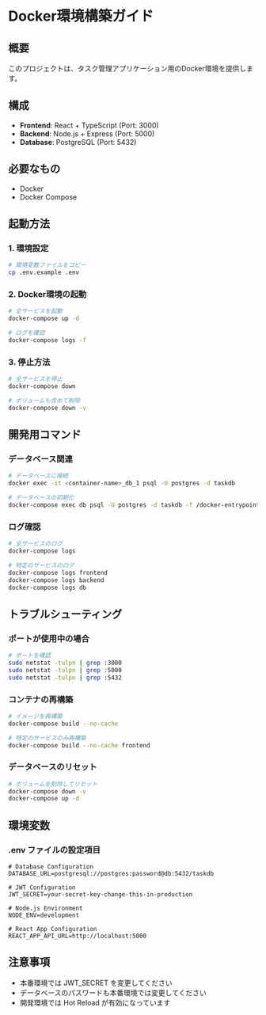 # Docker環境構築ガイド

## 概要
このプロジェクトは、タスク管理アプリケーション用のDocker環境を提供します。

## 構成
- **Frontend**: React + TypeScript (Port: 3000)
- **Backend**: Node.js + Express (Port: 5000)
- **Database**: PostgreSQL (Port: 5432)

## 必要なもの
- Docker
- Docker Compose

## 起動方法

### 1. 環境設定
```bash
# 環境変数ファイルをコピー
cp .env.example .env
```

### 2. Docker環境の起動
```bash
# 全サービスを起動
docker-compose up -d

# ログを確認
docker-compose logs -f
```

### 3. 停止方法
```bash
# 全サービスを停止
docker-compose down

# ボリュームも含めて削除
docker-compose down -v
```

## 開発用コマンド

### データベース関連
```bash
# データベースに接続
docker exec -it <container-name>_db_1 psql -U postgres -d taskdb

# データベースの初期化
docker-compose exec db psql -U postgres -d taskdb -f /docker-entrypoint-initdb.d/init.sql
```

### ログ確認
```bash
# 全サービスのログ
docker-compose logs

# 特定のサービスのログ
docker-compose logs frontend
docker-compose logs backend
docker-compose logs db
```

## トラブルシューティング

### ポートが使用中の場合
```bash
# ポートを確認
sudo netstat -tulpn | grep :3000
sudo netstat -tulpn | grep :5000
sudo netstat -tulpn | grep :5432
```

### コンテナの再構築
```bash
# イメージを再構築
docker-compose build --no-cache

# 特定のサービスのみ再構築
docker-compose build --no-cache frontend
```

### データベースのリセット
```bash
# ボリュームを削除してリセット
docker-compose down -v
docker-compose up -d
```

## 環境変数

### .env ファイルの設定項目
```env
# Database Configuration
DATABASE_URL=postgresql://postgres:password@db:5432/taskdb

# JWT Configuration
JWT_SECRET=your-secret-key-change-this-in-production

# Node.js Environment
NODE_ENV=development

# React App Configuration
REACT_APP_API_URL=http://localhost:5000
```

## 注意事項
- 本番環境では JWT_SECRET を変更してください
- データベースのパスワードも本番環境では変更してください
- 開発環境では Hot Reload が有効になっています